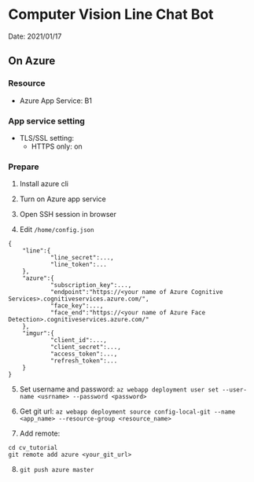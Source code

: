 # Computer Vision Line Chat Bot

Date: 2021/01/17

## On Azure

### Resource

- Azure App Service: B1

### App service setting

- TLS/SSL setting: 
    - HTTPS only: on 

### Prepare 

1. Install azure cli

2. Turn on Azure app service

3. Open SSH session in browser

4. Edit `/home/config.json`
```
{
    "line":{
            "line_secret":...,
            "line_token":...
    },
    "azure":{
            "subscription_key":...,
            "endpoint":"https://<your name of Azure Cognitive Services>.cognitiveservices.azure.com/",
            "face_key":...,
            "face_end":"https://<your name of Azure Face Detection>.cognitiveservices.azure.com/"
    },
    "imgur":{
            "client_id":...,
            "client_secret":...,
            "access_token":...,
            "refresh_token":...
    }
}
```
5. Set username and password: `az webapp deployment user set --user-name <usrname> --password <password>`

6. Get git url:
`az webapp deployment source config-local-git --name <app_name> --resource-group <resource_name>`

7. Add remote: 
```
cd cv_tutorial
git remote add azure <your_git_url>
```

8. `git push azure master`

